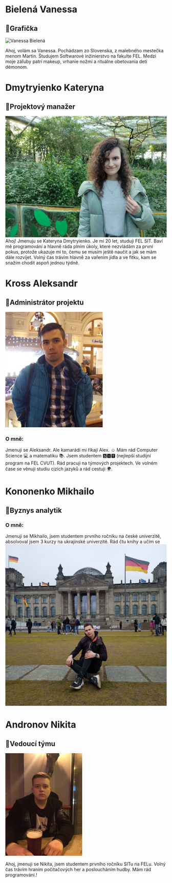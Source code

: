 # **Bielená Vanessa**
## :bookmark:**Grafička**
<img src="https://i.ibb.co/r6vjJng/20221012-203041-20221103140345081.jpg" alt="Vanessa Bielená" width="200" height="280">

Ahoj, volám sa Vanessa. Pochádzam zo Slovenska, z malebného mestečka menom Martin. Študujem Softwarové inžinierstvo na fakulte FEL. Medzi moje záľuby patrí makeup, vrhanie nožmi a rituálne obetovania detí démonom.


# **Dmytryienko Kateryna**
## :bookmark:**Projektový manažer**
![photo_2023-03-05_23-22-58](uploads/33318d1c4a626da39ee6e3547b26b666/photo_2023-03-05_23-22-58.jpg)
Ahoj! Jmenuju se Kateryna Dmytryienko. Je mi 20 let, studuji FEL SIT. Baví mě programování a hlavně ráda plním úkoly, které nezvládám za první pokus, protože ukazuje mi to, čemu se musím ještě naučit a jak se mám dále rozvíjet. Volný čas trávím hlavně za vařením jídla a ve fitku, kam se snažím chodit aspoň jednou týdně. 

# **Kross Aleksandr**
## :bookmark:**Administrátor projektu**

![smp](uploads/96030b412af246dd3ea009d8e3cd79c4/smp.jpg)
### **O mně:**
Jmenuji se Aleksandr. Ale kamarádi mi říkají Alex. :relaxed: Mám rád Computer Science :computer: ​​a matematiku :books:. Jsem studentem 🆂🅸🆃 (nejlepší studijní program na FEL CVUT). Rád pracuji na týmových projektech. Ve volném čase se věnuji studiu cizích jazyků a rád cestuji :earth_africa:.

# **Kononenko Mikhailo**
## :bookmark:**Byznys analytik**
### **O mně:**
Jmenuji se Mikhailo, jsem studentem prvního ročníku na české univerzitě, absolvoval jsem 3 kurzy na ukrajinské univerzitě. Rád čtu knihy a učím se ![IMG20220415174929](uploads/686a1c4f43cfe34853c0e8b3f5c2f384/IMG20220415174929.jpg)

# **Andronov Nikita**
## :bookmark:**Vedoucí týmu**
![fotka](uploads/0a75cd94a5a4939f8f82f3b479207e53/fotka.jpeg)

Ahoj, jmenuji se Nikita, jsem studentem prvního ročníku SITu na FELu. Volný čas trávím hraním počítačových her a posloucháním hudby. Mám rád programování.!